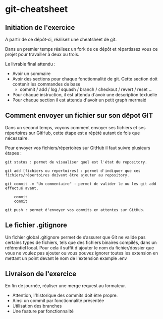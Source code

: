 # git-cheatsheet

## Initiation de l'exercice

A partir de ce dépôt-ci, réalisez une cheatsheet de git. 

Dans un premier temps réalisez un fork de ce dépôt et répartissez vous ce projet pour travailler à deux ou trois. 

Le livrable final attendu :
- Avoir un sommaire
- Avoir des sections pour chaque fonctionnalité de git. Cette section doit contenir les commandes de base 
	- commit / add / log / squash / branch / checkout / revert / reset ...
- Pour chaque instruction, il est attendu d'avoir une description textuelle
- Pour chaque section il est attendu d'avoir un petit graph mermaid



## Comment envoyer un fichier sur son dêpot GIT

Dans un second temps, voyons comment envoyer ses fichiers et ses répertoires sur GitHub, cette étape est a répété autant de fois que nécessaire.

Pour envoyer vos fichiers/répertoires sur GitHub il faut suivre plusieurs étapes :

```git
git status : permet de visualiser quel est l'état du repository.
```

```git
git add [fichiers ou repertoires] : permet d'indiquer que ces fichiers/répertoires doivent être ajouter au repository.
```

```git
git commit -m "Un commentaire" : permet de valider le ou les git add effectué avant.
```

```gitGraph
    commit
    commit
```

```git
git push : permet d'envoyer vos commits en attentes sur GitHub.
```

## Le fichier .gitignore

Un fichier global .gitignore permet de s’assurer que Git ne valide pas certains types de fichiers, tels que des fichiers binaires compilés, dans un référentiel local. Pour cela il suffit d'ajouter le nom du fichier/dossier que vous ne voulez pas ajouter ou vous pouvez ignorer toutes les extension en mettant un point devant le nom de l'extension example .env


## Livraison de l'exercice

En fin de journée, réaliser une merge request au formateur. 
  - Attention, l'historique des commits doit être propre. 
  - Ainsi un commit par fonctionnalité présentée
  - Utilisation des branches
  - Une feature par fonctionnalité



